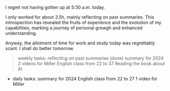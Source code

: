I regret not having gotten up at 5:30 a.m. today.

I only worked for about 3.5h, mainly reflecting on past summaries. This introspection has revealed the fruits of experience and the evolution of my capabilities, marking a journey of personal growgh and enhanced understanding.

Anyway, the allotment of time for work and study today was regrettably scant. I shall do better tomorrow.

>weekly tasks:
reflecting on past summaries (done)
summary for 2024
2 videos for Miller
English class from 22 to 37
Reading the book about AI

+ daily tasks:
summary for 2024
English class from 22 to 27
1 video for Miller
